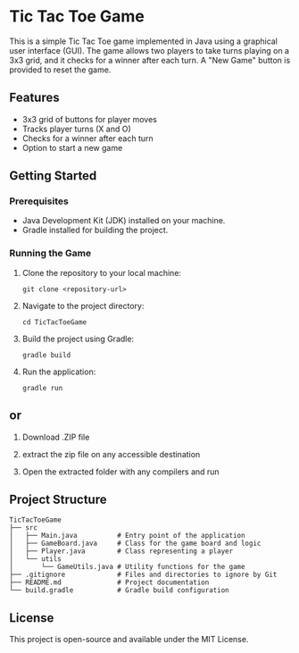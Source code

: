 # Tic Tac Toe Game

This is a simple Tic Tac Toe game implemented in Java using a graphical user interface (GUI). The game allows two players to take turns playing on a 3x3 grid, and it checks for a winner after each turn. A "New Game" button is provided to reset the game.

## Features

- 3x3 grid of buttons for player moves
- Tracks player turns (X and O)
- Checks for a winner after each turn
- Option to start a new game

## Getting Started

### Prerequisites

- Java Development Kit (JDK) installed on your machine.
- Gradle installed for building the project.

### Running the Game

1. Clone the repository to your local machine:
   ```
   git clone <repository-url>
   ```

2. Navigate to the project directory:
   ```
   cd TicTacToeGame
   ```

3. Build the project using Gradle:
   ```
   gradle build
   ```

4. Run the application:
   ```
   gradle run
   ```
## or

1. Download .ZIP file

2. extract the zip file on any accessible destination

3. Open the extracted folder with any compilers and run

## Project Structure

```
TicTacToeGame
├── src
│   ├── Main.java          # Entry point of the application
│   ├── GameBoard.java     # Class for the game board and logic
│   ├── Player.java        # Class representing a player
│   └── utils
│       └── GameUtils.java # Utility functions for the game
├── .gitignore             # Files and directories to ignore by Git
├── README.md              # Project documentation
└── build.gradle           # Gradle build configuration
```

## License

This project is open-source and available under the MIT License.
